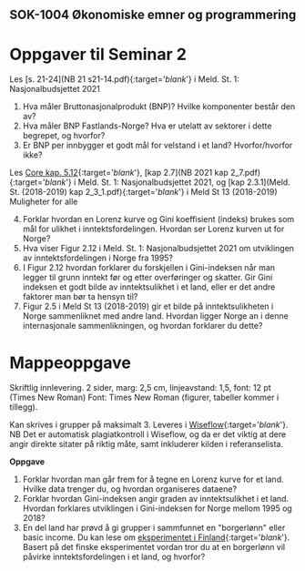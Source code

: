 ## SOK-1004 Økonomiske emner og programmering

# Oppgaver til Seminar 2

Les [s. 21-24](NB 21 s21-14.pdf){:target='_blank_'} i Meld. St. 1: Nasjonalbudsjettet 2021
1.	Hva måler Bruttonasjonalprodukt (BNP)? Hvilke komponenter består den av?
2.	Hva måler BNP Fastlands-Norge? Hva er utelatt av sektorer i dette begrepet, og hvorfor?
3.	Er BNP per innbygger et godt mål for velstand i et land? Hvorfor/hvorfor ikke?

Les [Core kap. 5.12](https://www.core-econ.org/the-economy/book/text/05.html#512-measuring-economic-inequality){:target='_blank_'}, [kap 2.7](NB 2021 kap 2_7.pdf){:target='_blank_'} i Meld. St. 1: Nasjonalbudsjettet 2021, og [kap 2.3.1](Meld. St. (2018-2019) kap 2_3_1.pdf){:target='_blank_'} i Meld St 13 (2018-2019) Muligheter for alle

4. Forklar hvordan en Lorenz kurve og Gini koeffisient (indeks) brukes som mål for ulikhet i inntektsfordelingen. Hvordan ser Lorenz kurven ut for Norge?
5. Hva viser Figur 2.12 i Meld. St. 1: Nasjonalbudsjettet 2021 om utviklingen av inntektsfordelingen i Norge fra 1995?
6. I Figur 2.12 hvordan forklarer du forskjellen i Gini-indeksen når man legger til grunn inntekt før og etter overføringer og skatter. Gir Gini indeksen et godt bilde av inntektsulikhet i et land, eller er det andre faktorer man bør ta hensyn til?
7. Figur 2.5 i Meld St 13 (2018-2019) gir et bilde på inntektsulikheten i Norge sammenliknet med andre land. Hvordan ligger Norge an i denne internasjonale sammenlikningen, og hvordan forklarer du dette?


# Mappeoppgave

Skriftlig innlevering. 2 sider, marg: 2,5 cm, linjeavstand: 1,5, font: 12 pt (Times New Roman)
Font: Times New Roman (figurer, tabeller kommer i tillegg).

Kan skrives i grupper på maksimalt 3. Leveres i [Wiseflow](){:target='_blank_'}. NB Det er automatisk plagiatkontroll i Wiseflow, og da er det viktig at dere angir direkte sitater på riktig måte, samt inkluderer kilden i referanselista.

**Oppgave** 
1. Forklar hvordan man går frem for å tegne en Lorenz kurve for et land. Hvilke data trenger du, og hvordan organiseres dataene?
2. Forklar hvordan Gini-indeksen angir graden av inntektsulikhet i et land. Hvordan forklares utviklingen i Gini-indeksen for Norge mellom 1995 og 2018?
3. En del land har prøvd å gi grupper i sammfunnet en "borgerlønn" eller basic income. Du kan lese om [eksperimentet i Finland](https://www.kela.fi/web/en/basic-income-experiment){:target='_blank_'}. Basert på det finske eksperimentet vordan tror du at en borgerlønn vil påvirke inntektsfordelingen i et land, og hvorfor?



